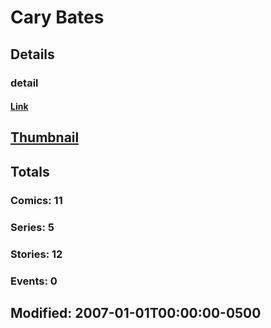 # Cary  Bates 
## Details
### detail
#### [Link](http://marvel.com/comics/creators/3568/cary_bates?utm_campaign=apiRef&utm_source=225578a89fc76f3d20fbffda5d17a88d)
## [Thumbnail](http://i.annihil.us/u/prod/marvel/i/mg/b/40/image_not_available.jpg)
## Totals
### Comics: 11
### Series: 5
### Stories: 12
### Events: 0
## Modified: 2007-01-01T00:00:00-0500